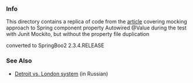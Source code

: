 ### Info

  This directory  contains  a replica of code from the [article](https://roytuts.com/mock-an-autowired-value-field-in-spring-with-junit-mockito/) covering mocking approach to Spring component property Autowired @Value during the test with Junit Mockito, but without the property file duplication

converted to SpringBoo2 2.3.4.RELEASE


### See Also

  * [Detroit vs. London system](https://habr.com/ru/company/jugru/blog/571126/) (in Russian)
